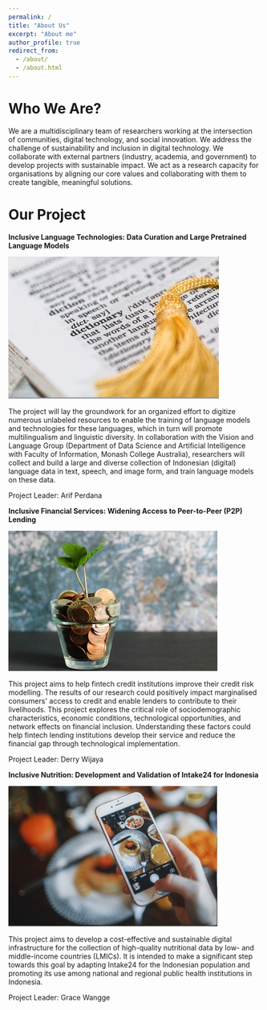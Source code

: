 ```yaml
---
permalink: /
title: "About Us"
excerpt: "About me"
author_profile: true
redirect_from: 
  - /about/
  - /about.html
---
```


Who We Are?
======

We are a multidisciplinary team of researchers working at the intersection of communities, digital technology, and social innovation. We address the challenge of sustainability and inclusion in digital technology. We collaborate with external partners (industry, academia, and government) to develop projects with sustainable impact. We act as a research capacity for organisations by aligning our core values and collaborating with them to create tangible, meaningful solutions.

Our Project
======

**Inclusive Language Technologies: Data Curation and Large Pretrained Language Models**

![Inclusive Language](/images/InclusiveLanguage.jpg)

The project will lay the groundwork for an organized effort to digitize numerous unlabeled resources to enable the training of language models and technologies for these languages, which in turn will promote multilingualism and linguistic diversity. In collaboration with the Vision and Language Group (Department of Data Science and Artificial Intelligence with Faculty of Information, Monash College Australia), researchers will collect and build a large and diverse collection of Indonesian (digital) language data in text, speech, and image form, and train language models on these data.

Project Leader: Arif Perdana

**Inclusive Financial Services: Widening Access to Peer-to-Peer (P2P) Lending**

![Inclusive Finance](/images/InclusiveFinance.jpg)

This project aims to help fintech credit institutions improve their credit risk modelling. The results of our research could positively impact marginalised consumers' access to credit and enable lenders to contribute to their livelihoods. This project explores the critical role of sociodemographic characteristics, economic conditions, technological opportunities, and network effects on financial inclusion. Understanding these factors could help fintech lending institutions develop their service and reduce the financial gap through technological implementation.

Project Leader: Derry Wijaya

**Inclusive Nutrition: Development and Validation of Intake24 for Indonesia**

![Inclusive Nutrition](/images/InclusiveNutrition.jpg)

This project aims to develop a cost-effective and sustainable digital infrastructure for the collection of high-quality nutritional data by low- and middle-income countries (LMICs). It is intended to make a significant step towards this goal by adapting Intake24 for the Indonesian population and promoting its use among national and regional public health institutions in Indonesia.

Project Leader: Grace Wangge

